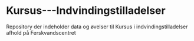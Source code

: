 # Kursus---Indvindingstilladelser
Repository der indeholder data og øvelser til Kursus i indvindingstilladelser afhold på Ferskvandscentret

